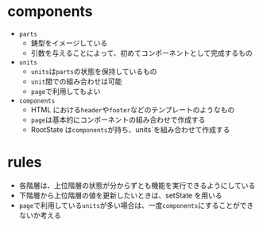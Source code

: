 # components

- `parts`
  - 鋳型をイメージしている
  - 引数を与えることによって、初めてコンポーネントとして完成するもの
- `units`
  - `units`は`parts`の状態を保持しているもの
  - `unit`間での組み合わせは可能
  - `page`で利用してもよい
- `components`
  - HTML における`header`や`footer`などのテンプレートのようなもの
  - `page`は基本的にコンポーネントの組み合わせで作成する
  - RootState は`components`が持ち、units`を組み合わせて作成する

# rules

- 各階層は、上位階層の状態が分からずとも機能を実行できるようにしている
- 下階層から上位階層の値を更新したいときは、setState を用いる
- `page`で利用している`units`が多い場合は、一度`components`にすることができないか考える
